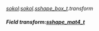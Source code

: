 _[sokol](../../modules/sokol/sokol-module.md):[sokol](../../modules/sokol/sokol-module.md).[sshape\_box\_t](../../modules/sokol/sokol-sshape_box_t.md).transform_
##### Field transform:[sshape_mat4_t](../../modules/sokol/sokol-sshape_mat4_t.md)
